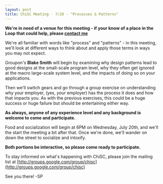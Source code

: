 ```yaml
---
layout: post
title: ChiSC Meeting - 7/20 - "Processes & Patterns"
---
```


**We're in need of a venue for this meeting - if your know of a place in the Loop that could help, please [contact me](/contact)**

We're all familiar with words like "process" and "patterns" - in this meeting, we'll look at different ways to think about and apply those terms in ways you may not expect.

Groupon's **Blake Smith** will begin by examining why design patterns lead to good designs at the small-scale program level, why they often get ignored at the macro large-scale system level, and the impacts of doing so on your applications. 

Then we'll switch gears and go through a group exercise on understanding why your employer, (yes, *your* employer) has the process it does and how that impacts you. As with the previous exercises, this could be a huge success or huge failure but should be entertaining either way.

**As always, anyone of any experience level and any background is welcome to come and participate.**

Food and socialization will begin at 6PM on Wednesday, July 20th, and we'll the start the meeting a bit after that. Once we're done, we'll wander on down the street to socialize and intoxify.

**Both portions be interactive, so please come ready to participate.**

To stay informed on what's happening with ChiSC, please join the mailing list at [http://groups.google.com/group/chisc](http://groups.google.com/group/chisc)

See you there!
-SP